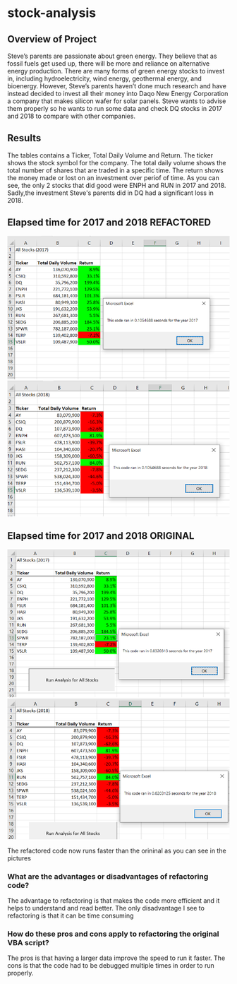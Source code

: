 # stock-analysis
## Overview of Project
Steve’s parents are passionate about green energy. They believe that as fossil fuels get used up, there will be more and reliance on alternative energy production. There are many forms of green energy stocks to invest in, including hydroelectricity, wind energy, geothermal energy, and bioenergy. However, Steve’s parents haven’t done much research and have instead decided to invest all their money into Daqo New Energy Corporation a company that makes silicon wafer for solar panels. Steve wants to advise them properly so he wants to run some data and check DQ stocks in 2017 and 2018 to compare with other companies.
## Results
The tables contains a Ticker, Total Daily Volume and Return. The ticker shows the stock symbol for the company. The total daily volume shows the total number of shares that are traded in a specific time. The return shows the money made or lost on an investment over periof of time.
As you can see, the only 2 stocks that did good were ENPH and RUN in 2017 and 2018. Sadly,the investment Steve's parents did in DQ had a significant loss in 2018.
## Elapsed time for 2017 and 2018 REFACTORED
![VBA_Challenge_2017](VBA_Challenge_2017.png)
![VBA_Challenge_2018](VBA_Challenge_2018.png)
## Elapsed time for 2017 and 2018 ORIGINAL
![all_stock_2017](all_stock_2017.png)
![all_stock_2018](all_stock_2018.png)

The refactored code now runs faster than the orininal as you can see in the pictures 
### What are the advantages or disadvantages of refactoring code?
The advantage to refactoring is that makes the code more efficient and it helps to understand and read better.
The only disadvantage I see to refactoring is that it can be time consuming 
### How do these pros and cons apply to refactoring the original VBA script?

The pros is that having a larger data improve the speed to run it faster. The cons is that the code had to be debugged multiple times in order to run properly.
